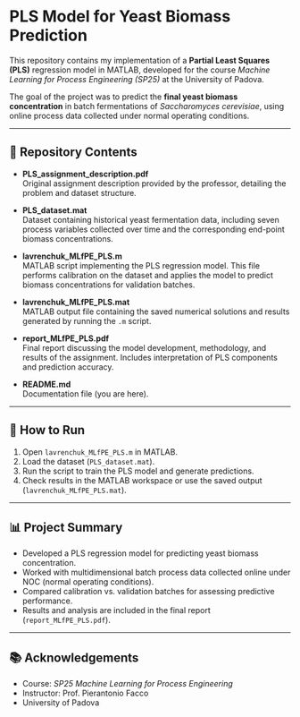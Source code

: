 # PLS Model for Yeast Biomass Prediction  

This repository contains my implementation of a **Partial Least Squares (PLS)** regression model in MATLAB, developed for the course *Machine Learning for Process Engineering (SP25)* at the University of Padova.  

The goal of the project was to predict the **final yeast biomass concentration** in batch fermentations of *Saccharomyces cerevisiae*, using online process data collected under normal operating conditions.  

---

## 📂 Repository Contents  

- **PLS_assignment_description.pdf**  
  Original assignment description provided by the professor, detailing the problem and dataset structure.  

- **PLS_dataset.mat**  
  Dataset containing historical yeast fermentation data, including seven process variables collected over time and the corresponding end-point biomass concentrations.  

- **lavrenchuk_MLfPE_PLS.m**  
  MATLAB script implementing the PLS regression model. This file performs calibration on the dataset and applies the model to predict biomass concentrations for validation batches.  

- **lavrenchuk_MLfPE_PLS.mat**  
  MATLAB output file containing the saved numerical solutions and results generated by running the `.m` script.  

- **report_MLfPE_PLS.pdf**  
  Final report discussing the model development, methodology, and results of the assignment. Includes interpretation of PLS components and prediction accuracy.  

- **README.md**  
  Documentation file (you are here).  

---

## 🚀 How to Run  

1. Open `lavrenchuk_MLfPE_PLS.m` in MATLAB.  
2. Load the dataset (`PLS_dataset.mat`).  
3. Run the script to train the PLS model and generate predictions.  
4. Check results in the MATLAB workspace or use the saved output (`lavrenchuk_MLfPE_PLS.mat`).  

---

## 📊 Project Summary  

- Developed a PLS regression model for predicting yeast biomass concentration.  
- Worked with multidimensional batch process data collected online under NOC (normal operating conditions).  
- Compared calibration vs. validation batches for assessing predictive performance.  
- Results and analysis are included in the final report (`report_MLfPE_PLS.pdf`).  

---

## 📚 Acknowledgements  

- Course: *SP25 Machine Learning for Process Engineering*  
- Instructor: Prof. Pierantonio Facco  
- University of Padova  
